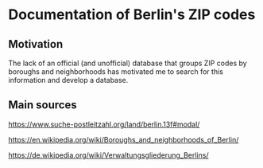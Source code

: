 # Documentation of Berlin's ZIP codes

## Motivation
The lack of an official (and unofficial) database that groups ZIP codes by boroughs and neighborhoods has motivated me to search for this information and develop a database.

## Main sources
https://www.suche-postleitzahl.org/land/berlin.13f#modal/

https://en.wikipedia.org/wiki/Boroughs_and_neighborhoods_of_Berlin/

https://de.wikipedia.org/wiki/Verwaltungsgliederung_Berlins/
